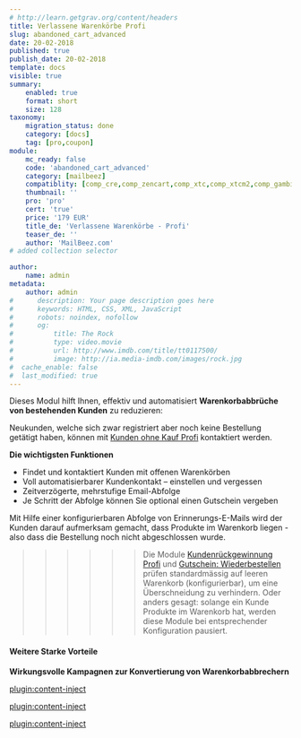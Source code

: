 ```yaml
---
# http://learn.getgrav.org/content/headers
title: Verlassene Warenkörbe Profi
slug: abandoned_cart_advanced
date: 20-02-2018
published: true
publish_date: 20-02-2018
template: docs
visible: true
summary:
    enabled: true
    format: short
    size: 128
taxonomy:
    migration_status: done
    category: [docs]
    tag: [pro,coupon]
module:
    mc_ready: false
    code: 'abandoned_cart_advanced'
    category: [mailbeez]
    compatiblity: [comp_cre,comp_zencart,comp_xtc,comp_xtcm2,comp_gambio]
    thumbnail: ''
    pro: 'pro'
    cert: 'true'
    price: '179 EUR'
    title_de: 'Verlassene Warenkörbe - Profi'
    teaser_de: ''
    author: 'MailBeez.com'
# added collection selector

author:
    name: admin
metadata:
    author: admin
#      description: Your page description goes here
#      keywords: HTML, CSS, XML, JavaScript
#      robots: noindex, nofollow
#      og:
#          title: The Rock
#          type: video.movie
#          url: http://www.imdb.com/title/tt0117500/
#          image: http://ia.media-imdb.com/images/rock.jpg
#  cache_enable: false
#  last_modified: true
---
```



Dieses Modul hilft Ihnen, effektiv und automatisiert **Warenkorbabbrüche von bestehenden Kunden** zu reduzieren:

Neukunden, welche sich zwar registriert aber noch keine Bestellung getätigt haben, können mit [Kunden ohne Kauf Profi](/dokumentation/mailbeez/nopurchase_advanced) kontaktiert werden.

**Die wichtigsten Funktionen**

- Findet und kontaktiert Kunden mit offenen Warenkörben
- Voll automatisierbarer Kundenkontakt – einstellen und vergessen
- Zeitverzögerte, mehrstufige Email-Abfolge
- Je Schritt der Abfolge können Sie optional einen Gutschein vergeben

Mit Hilfe einer konfigurierbaren Abfolge von Erinnerungs-E-Mails wird der Kunden darauf aufmerksam gemacht, dass Produkte im Warenkorb liegen - also dass die Bestellung noch nicht abgeschlossen wurde.


>>>>>>Die Module [Kundenrückgewinnung Profi](/dokumentation/mailbeez/winback_advanced) und [Gutschein: Wiederbestellen](/dokumentation/mailbeez/reorder_advanced) prüfen standardmässig auf leeren Warenkorb (konfigurierbar), um eine Überschneidung zu verhindern. Oder anders gesagt: solange ein Kunde Produkte im Warenkorb hat, werden diese Module bei entsprechender Konfiguration pausiert.




#### Weitere Starke Vorteile

**Wirkungsvolle Kampagnen zur Konvertierung von Warenkorbabbrechern**

[plugin:content-inject](/content_blocks/pro_coupon)

[plugin:content-inject](/content_blocks/pro_common_advantage)

[plugin:content-inject](/content_blocks/pro_responsive_template)
